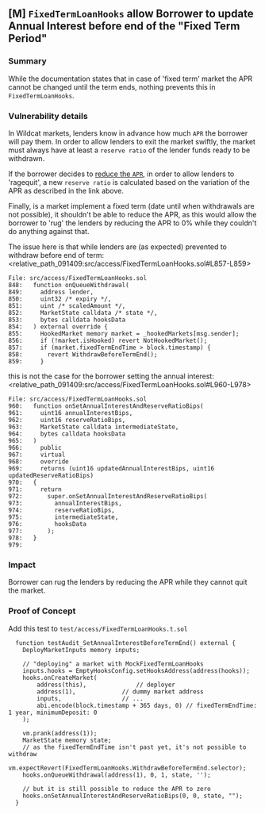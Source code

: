 ## [M] `FixedTermLoanHooks` allow Borrower to update Annual Interest before end of the "Fixed Term Period"

### Summary

While the documentation states that in case of 'fixed term' market the APR cannot be changed until the term ends, nothing prevents this in `FixedTermLoanHooks`.

### Vulnerability details

In Wildcat markets, lenders know in advance how much `APR` the borrower will pay them. In order to allow lenders to exit the market swiftly, the market must always have at least a `reserve ratio` of the lender funds ready to be withdrawn.

If the borrower decides to [reduce the `APR`](https://docs.wildcat.finance/using-wildcat/day-to-day-usage/borrowers#reducing-apr), in order to allow lenders to 'ragequit', a new `reserve ratio` is calculated based on the variation of the APR as described in the link above.

Finally, is a market implement a fixed term (date until when withdrawals are not possible), it shouldn't be able to reduce the APR, as this would allow the borrower to 'rug' the lenders by reducing the APR to 0% while they couldn't do anything against that.

The issue here is that while lenders are (as expected) prevented to withdraw before end of term:
<relative_path_091409:src/access/FixedTermLoanHooks.sol#L857-L859>

```solidity
File: src/access/FixedTermLoanHooks.sol
848:   function onQueueWithdrawal(
849:     address lender,
850:     uint32 /* expiry */,
851:     uint /* scaledAmount */,
852:     MarketState calldata /* state */,
853:     bytes calldata hooksData
854:   ) external override {
855:     HookedMarket memory market = _hookedMarkets[msg.sender];
856:     if (!market.isHooked) revert NotHookedMarket();
857:     if (market.fixedTermEndTime > block.timestamp) {
858:       revert WithdrawBeforeTermEnd();
859:     }
```

this is not the case for the borrower setting the annual interest:
<relative_path_091409:src/access/FixedTermLoanHooks.sol#L960-L978>

```solidity
File: src/access/FixedTermLoanHooks.sol
960:   function onSetAnnualInterestAndReserveRatioBips(
961:     uint16 annualInterestBips,
962:     uint16 reserveRatioBips,
963:     MarketState calldata intermediateState,
964:     bytes calldata hooksData
965:   )
966:     public
967:     virtual
968:     override
969:     returns (uint16 updatedAnnualInterestBips, uint16 updatedReserveRatioBips)
970:   {
971:     return
972:       super.onSetAnnualInterestAndReserveRatioBips(
973:         annualInterestBips,
974:         reserveRatioBips,
975:         intermediateState,
976:         hooksData
977:       );
978:   }
979:
```

### Impact

Borrower can rug the lenders by reducing the APR while they cannot quit the market.

### Proof of Concept

Add this test to `test/access/FixedTermLoanHooks.t.sol`

      function testAudit_SetAnnualInterestBeforeTermEnd() external {
        DeployMarketInputs memory inputs;

    	// "deploying" a market with MockFixedTermLoanHooks
    	inputs.hooks = EmptyHooksConfig.setHooksAddress(address(hooks));
    	hooks.onCreateMarket(
    		address(this),				// deployer
    		address(1),				// dummy market address
    		inputs,					// ...
    		abi.encode(block.timestamp + 365 days, 0) // fixedTermEndTime: 1 year, minimumDeposit: 0
    	);

    	vm.prank(address(1));
    	MarketState memory state;
    	// as the fixedTermEndTime isn't past yet, it's not possible to withdraw
    	vm.expectRevert(FixedTermLoanHooks.WithdrawBeforeTermEnd.selector);
    	hooks.onQueueWithdrawal(address(1), 0, 1, state, '');

    	// but it is still possible to reduce the APR to zero
    	hooks.onSetAnnualInterestAndReserveRatioBips(0, 0, state, "");
      }



